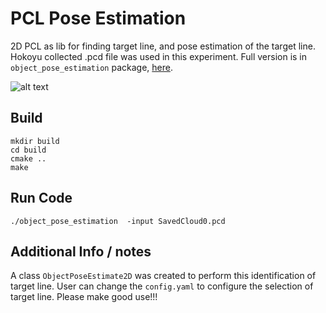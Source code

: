# PCL Pose Estimation
2D PCL as lib for finding target line, and pose estimation of the target line. Hokoyu collected .pcd file was used in this experiment.
Full version is in `object_pose_estimation` package, [here](https://github.com/tanyouliang95/object_pose_estimation).


![alt text](/ransac.png?)


## Build

```
mkdir build
cd build
cmake ..
make
```

## Run Code
```
./object_pose_estimation  -input SavedCloud0.pcd
```

## Additional Info / notes
A class `ObjectPoseEstimate2D` was created to perform this identification of target line. User can change the `config.yaml` to configure the selection of target line. Please make good use!!!
